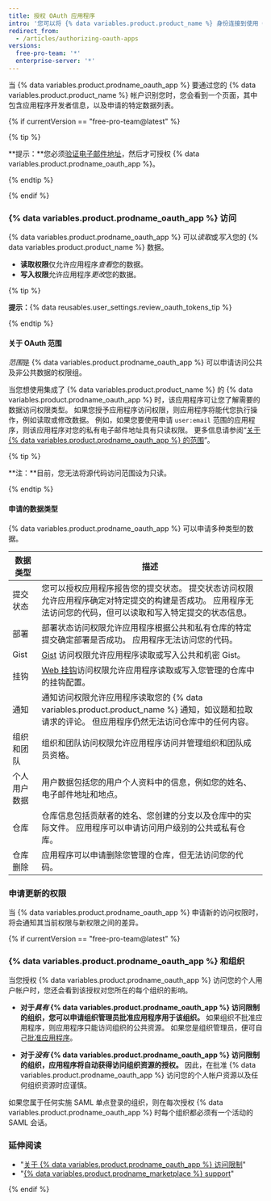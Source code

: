 ```yaml
---
title: 授权 OAuth 应用程序
intro: '您可以将 {% data variables.product.product_name %} 身份连接到使用 OAuth 的第三方应用程序。 在授权 {% data variables.product.prodname_oauth_app %} 时，应确保您信任应用程序，查阅开发者是谁，并查阅应用程序要访问的信息类型。'
redirect_from:
  - /articles/authorizing-oauth-apps
versions:
  free-pro-team: '*'
  enterprise-server: '*'
---
```


当 {% data variables.product.prodname_oauth_app %} 要通过您的 {% data variables.product.product_name %} 帐户识别您时，您会看到一个页面，其中包含应用程序开发者信息，以及申请的特定数据列表。

{% if currentVersion == "free-pro-team@latest" %}

{% tip %}

**提示：**您必须[验证电子邮件地址](/articles/verifying-your-email-address)，然后才可授权 {% data variables.product.prodname_oauth_app %}。

{% endtip %}

{% endif %}

### {% data variables.product.prodname_oauth_app %} 访问

{% data variables.product.prodname_oauth_app %} 可以*读取*或*写入*您的 {% data variables.product.product_name %} 数据。

- **读取权限**仅允许应用程序*查看*您的数据。
- **写入权限**允许应用程序*更改*您的数据。

{% tip %}

**提示：**{% data reusables.user_settings.review_oauth_tokens_tip %}

{% endtip %}

#### 关于 OAuth 范围

*范围*是 {% data variables.product.prodname_oauth_app %} 可以申请访问公共及非公共数据的权限组。

当您想使用集成了 {% data variables.product.product_name %} 的 {% data variables.product.prodname_oauth_app %} 时，该应用程序可让您了解需要的数据访问权限类型。 如果您授予应用程序访问权限，则应用程序将能代您执行操作，例如读取或修改数据。 例如，如果您要使用申请 `user:email` 范围的应用程序，则该应用程序对您的私有电子邮件地址具有只读权限。 更多信息请参阅“[关于 {% data variables.product.prodname_oauth_app %} 的范围](//apps/building-integrations/setting-up-and-registering-oauth-apps/about-scopes-for-oauth-apps)”。

{% tip %}

**注：**目前，您无法将源代码访问范围设为只读。

{% endtip %}

#### 申请的数据类型

{% data variables.product.prodname_oauth_app %} 可以申请多种类型的数据。

| 数据类型   | 描述                                                                                              |
| ------ | ----------------------------------------------------------------------------------------------- |
| 提交状态   | 您可以授权应用程序报告您的提交状态。 提交状态访问权限允许应用程序确定对特定提交的构建是否成功。 应用程序无法访问您的代码，但可以读取和写入特定提交的状态信息。                |
| 部署     | 部署状态访问权限允许应用程序根据公共和私有仓库的特定提交确定部署是否成功。 应用程序无法访问您的代码。                                             |
| Gist   | [Gist](https://gist.github.com) 访问权限允许应用程序读取或写入公共和机密 Gist。                                      |
| 挂钩     | [Web 挂钩](/webhooks)访问权限允许应用程序读取或写入您管理的仓库中的挂钩配置。                                                 |
| 通知     | 通知访问权限允许应用程序读取您的 {% data variables.product.product_name %} 通知，如议题和拉取请求的评论。 但应用程序仍然无法访问仓库中的任何内容。 |
| 组织和团队  | 组织和团队访问权限允许应用程序访问并管理组织和团队成员资格。                                                                  |
| 个人用户数据 | 用户数据包括您的用户个人资料中的信息，例如您的姓名、电子邮件地址和地点。                                                            |
| 仓库     | 仓库信息包括贡献者的姓名、您创建的分支以及仓库中的实际文件。 应用程序可以申请访问用户级别的公共或私有仓库。                                          |
| 仓库删除   | 应用程序可以申请删除您管理的仓库，但无法访问您的代码。                                                                     |

### 申请更新的权限

当 {% data variables.product.prodname_oauth_app %} 申请新的访问权限时，将会通知其当前权限与新权限之间的差异。

{% if currentVersion == "free-pro-team@latest" %}

### {% data variables.product.prodname_oauth_app %} 和组织

当您授权 {% data variables.product.prodname_oauth_app %} 访问您的个人用户帐户时，您还会看到该授权对您所在的每个组织的影响。

- **对于*具有* {% data variables.product.prodname_oauth_app %} 访问限制的组织，您可以申请组织管理员批准应用程序用于该组织。** 如果组织不批准应用程序，则应用程序只能访问组织的公共资源。 如果您是组织管理员，便可自己[批准应用程序](/articles/approving-oauth-apps-for-your-organization)。

- **对于*没有* {% data variables.product.prodname_oauth_app %} 访问限制的组织，应用程序将自动获得访问组织资源的授权。** 因此，在批准 {% data variables.product.prodname_oauth_app %} 访问您的个人帐户资源以及任何组织资源时应谨慎。

如果您属于任何实施 SAML 单点登录的组织，则在每次授权 {% data variables.product.prodname_oauth_app %} 时每个组织都必须有一个活动的 SAML 会话。

### 延伸阅读

- "[关于 {% data variables.product.prodname_oauth_app %} 访问限制](/articles/about-oauth-app-access-restrictions)"
- "[{% data variables.product.prodname_marketplace %} support](/articles/github-marketplace-support)"

{% endif %}
